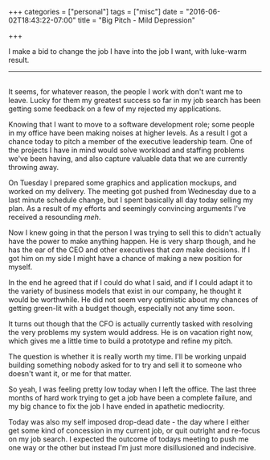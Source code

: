 +++
categories = ["personal"]
tags = ["misc"]
date = "2016-06-02T18:43:22-07:00"
title = "Big Pitch - Mild Depression"

+++

I make a bid to change the job I have into the job I want, with luke-warm result.
<!--more-->
<hr/><br/>
It seems, for whatever reason, the people I work with don't want me to leave.
Lucky for them my greatest success so far in my job search has been getting some
feedback on a few of my rejected my applications.

Knowing that I want to move to a software development role; some people in my
office have been making noises at higher levels. As a result I got a chance
today to pitch a member of the executive leadership team. One of the projects I
have in mind would solve workload and staffing problems we've been having, and
also capture valuable data that we are currently throwing away.

On Tuesday I prepared some graphics and application mockups, and worked on my
delivery. The meeting got pushed from Wednesday due to a last minute schedule
change, but I spent basically all day today selling my plan. As a result of
my efforts and seemingly convincing arguments I've received a resounding *meh*.

Now I knew going in that the person I was trying to sell this to didn't actually
have the power to make anything happen. He is very sharp though, and he has the
ear of the CEO and other executives that *can* make decisions. If I got him on my
side I might have a chance of making a new position for myself.

In the end he agreed that if I could do what I said, and if I could adapt it to
the variety of business models that exist in our company, he thought it would be
worthwhile. He did not seem very optimistic about my chances of getting
green-lit with a budget though, especially not any time soon.

It turns out though that the CFO is actually currently tasked with resolving the
very problems my system would address. He is on vacation right now, which gives
me a little time to build a prototype and refine my pitch.

The question is whether it is really worth my time. I'll be working unpaid
building something nobody asked for to try and sell it to someone who doesn't
want it, or me for that matter.

So yeah, I was feeling pretty low today when I left the office. The last three
months of hard work trying to get a job have been a complete failure, and my big
chance to fix the job I have ended in apathetic mediocrity.

Today was also my self imposed drop-dead date - the day where I either get some
kind of concession in my current job, or quit outright and re-focus on my job
search. I expected the outcome of todays meeting to push me one way or the
other but instead I'm just more disillusioned and indecisive.